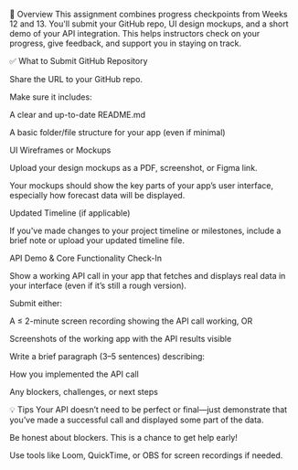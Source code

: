 📌 Overview
This assignment combines progress checkpoints from Weeks 12 and 13. You'll submit your GitHub repo, UI design mockups, and a short demo of your API integration. This helps instructors check on your progress, give feedback, and support you in staying on track.

✅ What to Submit
GitHub Repository

Share the URL to your GitHub repo.

Make sure it includes:

A clear and up-to-date README.md

A basic folder/file structure for your app (even if minimal)

UI Wireframes or Mockups

Upload your design mockups as a PDF, screenshot, or Figma link.

Your mockups should show the key parts of your app’s user interface, especially how forecast data will be displayed.

Updated Timeline (if applicable)

If you've made changes to your project timeline or milestones, include a brief note or upload your updated timeline file.

API Demo & Core Functionality Check-In

Show a working API call in your app that fetches and displays real data in your interface (even if it’s still a rough version).

Submit either:

A ≤ 2-minute screen recording showing the API call working, OR

Screenshots of the working app with the API results visible

Write a brief paragraph (3–5 sentences) describing:

How you implemented the API call

Any blockers, challenges, or next steps

💡 Tips
Your API doesn’t need to be perfect or final—just demonstrate that you’ve made a successful call and displayed some part of the data.

Be honest about blockers. This is a chance to get help early!

Use tools like Loom, QuickTime, or OBS for screen recordings if needed.